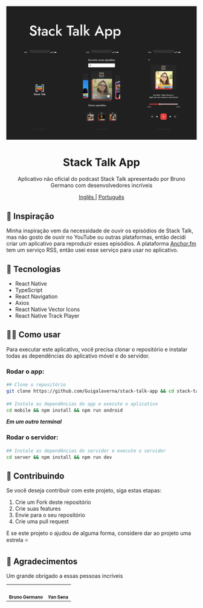 <div align='center'>
	<img src='./.github/Capa.png' />
	<h1>Stack Talk App</h1>
	<p>Aplicativo não oficial do podcast Stack Talk apresentado por Bruno Germano com desenvolvedores incríveis</p>
  <a href="./README.md">Inglês |</a>
  <a href="./PORTUGUESE.md">Português</a>
</div>

## 🤔 Inspiração

Minha inspiração vem da necessidade de ouvir os episódios de Stack Talk, mas não gosto de ouvir no YouTube ou outras plataformas, então decidi criar um aplicativo para reproduzir esses episódios.
A plataforma <a href='https://anchor.fm/stack-talk'> Anchor.fm </a> tem um serviço RSS, então usei esse serviço para usar no aplicativo.

## 👾 Tecnologias

- React Native 
- TypeScript
- React Navigation
- Axios
- React Native Vector Icons
- React Native Track Player

## 👨‍💻 Como usar

Para executar este aplicativo, você precisa clonar o repositório e instalar todas as dependências do aplicativo móvel e do servidor.

### Rodar o app:
```bash
## Clone o repositório
git clone https://github.com/Guigalaverna/stack-talk-app && cd stack-talk-app

## Instale as dependências do app e execute o aplicativo
cd mobile && npm install && npm run android
```
***Em um outro terminal***

### Rodar o servidor:
```bash
## Instale as dependências do servidor e execute o servidor
cd server && npm install && npm run dev
```

## 🤝 Contribuindo

Se você deseja contribuir com este projeto, siga estas etapas:

1. Crie um Fork deste repositório
2. Crie suas features
3. Envie para o seu repositório
4. Crie uma pull request

E se este projeto o ajudou de alguma forma, considere dar ao projeto uma estrela ⭐

## 🖖 Agradecimentos

Um grande obrigado a essas pessoas incríveis

<table align="center">
  <tr>
    <td align="center"><a href="https://github.com/egermano"><img style="border-radius: 20%;" src="https://github.com/egermano.png" width="100px;" alt=""/><br /><sub><b>Bruno Germano</b></sub></a><br /><a href="https://github.com/egermano" title="Bruno Germano"></a></td>
    <td align="center"><a href="https://github.com/yansena"><img style="border-radius: 20%;" src="https://github.com/yansena.png" width="100px;" alt=""/><br /><sub><b>Yan Sena</b></sub></a><br /><a href="https://github.com/yansena" title="Yan Sena"></a></td>
  </tr>
</table>